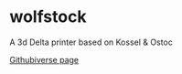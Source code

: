 wolfstock
=========

A 3d Delta printer based on Kossel &amp; Ostoc

[Githubiverse page](wolfmanjm.github/com/wolfstock)
